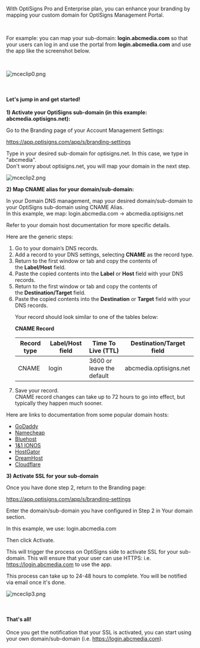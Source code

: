 <p>With OptiSigns Pro and Enterprise plan, you can enhance your branding by mapping your custom domain for OptiSigns Management Portal.</p>
<p> </p>
<p>For example: you can map your sub-domain: <strong>login.abcmedia.com</strong> so that your users can log in and use the portal from <strong>login.abcmedia.com</strong> and use the app like the screenshot below.</p>
<p> </p>
<p class="wysiwyg-text-align-center"><img src="https://support.optisigns.com/hc/article_attachments/1500000517302" alt="mceclip0.png"></p>
<p> </p>
<h4 id="h_01HQ0AM0SJ64Y0NCCC8ETQ2MAB"><strong>Let's jump in and get started!</strong></h4>
<p><strong>1) Activate your OptiSigns sub-domain (in this example: abcmedia.optisigns.net):</strong></p>
<p>Go to the Branding page of your Account Management Settings:</p>
<p><a href="https://app.optisigns.com/app/s/branding-settings">https://app.optisigns.com/app/s/branding-settings</a></p>
<p>Type in your desired sub-domain for optisigns.net. In this case, we type in "abcmedia".<br>Don't worry about optisigns.net, you will map your domain in the next step.</p>
<p><img src="https://support.optisigns.com/hc/article_attachments/360099399934" alt="mceclip2.png"></p>
<p><strong>2) Map CNAME alias for your domain/sub-domain:</strong></p>
<p>In your Domain DNS management, map your desired domain/sub-domain to your OptiSigns sub-domain using CNAME Alias.<br>In this example, we map: login.abcmedia.com -&gt; abcmedia.optisigns.net</p>
<p>Refer to your domain host documentation for more specific details.</p>
<p>Here are the generic steps:</p>
<ol class="spaced-list">
<li>Go to your domain’s DNS records.</li>
<li>Add a record to your DNS settings, selecting <strong>CNAME</strong> as the record type.</li>
<li>Return to the first window or tab and copy the contents of the <strong>Label/Host</strong> field.</li>
<li>Paste the copied contents into the <strong>Label</strong> or <strong>Host</strong> field with your DNS records.</li>
<li>Return to the first window or tab and copy the contents of the <strong>Destination/Target</strong> field.</li>
<li class="" data-outlined="false">Paste the copied contents into the <strong>Destination</strong> or <strong>Target</strong> field with your DNS records.
<p>Your record should look similar to one of the tables below:</p>
<p class="align-center"><strong>CNAME Record</strong></p>
<table class="wide nice-table no-stripes">
<thead>
<tr>
<th>Record type</th>
<th>Label/Host field</th>
<th>Time To Live (TTL)</th>
<th>Destination/Target field</th>
</tr>
</thead>
<tbody>
<tr>
<td class="align-center" data-outlined="true">CNAME</td>
<td class="align-center" data-outlined="true">login</td>
<td class="align-center" data-outlined="true">3600 or leave the default</td>
<td class="align-center" data-outlined="true">abcmedia.optisigns.net</td>
</tr>
</tbody>
</table>
</li>
<li>Save your record.<br>CNAME record changes can take up to 72 hours to go into effect, but typically they happen much sooner.</li>
</ol>
<p>Here are links to documentation from some popular domain hosts:</p>
<ul>
<li><a href="https://www.godaddy.com/help/add-a-cname-record-19236" target="_self">GoDaddy</a></li>
<li><a href="https://www.namecheap.com/support/knowledgebase/article.aspx/9646/2237/how-to-create-a-cname-record-for-your-domain/" target="_self">Namecheap</a></li>
<li><a href="https://my.bluehost.com/hosting/help/resource/714" target="_self">Bluehost</a></li>
<li><a href="https://www.ionos.com/help/domains/configuring-cname-records-for-subdomains/configuring-a-cname-record-for-a-subdomain/" target="_self">1&amp;1 IONOS</a></li>
<li><a href="https://www.hostgator.com/help/article/how-to-change-dns-zones-mx-cname-and-a-records" target="_self">HostGator</a></li>
<li><a href="https://help.dreamhost.com/hc/en-us/articles/215414867-How-do-I-add-custom-DNS-records-" target="_self">DreamHost</a></li>
<li><a href="https://support.cloudflare.com/hc/en-us/articles/360020615111-Configuring-a-CNAME-setup" target="_self">Cloudflare</a></li>
</ul>
<p><strong>3) Activate SSL for your sub-domain</strong></p>
<p>Once you have done step 2, return to the Branding page:</p>
<p><a href="https://app.optisigns.com/app/s/branding-settings">https://app.optisigns.com/app/s/branding-settings</a></p>
<p>Enter the domain/sub-domain you have configured in Step 2 in Your domain section.</p>
<p>In this example, we use: login.abcmedia.com</p>
<p>Then click Activate.</p>
<p>This will trigger the process on OptiSigns side to activate SSL for your sub-domain. This will ensure that your user can use HTTPS: i.e. <a href="https://login.abcmedia.com">https://login.abcmedia.com</a> to use the app.</p>
<p>This process can take up to 24-48 hours to complete. You will be notified via email once it's done.</p>
<p><img src="https://support.optisigns.com/hc/article_attachments/360101613533" alt="mceclip3.png"></p>
<p> </p>
<h4 id="h_01HQ0AM0SKDGJ97MKSF9SRPC1A"><strong>That's all!</strong></h4>
<p>Once you get the notification that your SSL is activated, you can start using your own domain/sub-domain (i.e. <a href="https://login.abcmedia.com">https://login.abcmedia.com</a>).</p>
